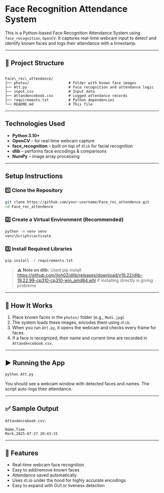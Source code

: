
# Face Recognition Attendance System 

This is a Python-based Face Recognition Attendance System using `face_recognition`, `OpenCV`. It captures real-time webcam input to detect and identify known faces and logs their attendance with a timestamp.

---

## 📁 Project Structure

```

Face\_rec\_attendence/
├── photos/                  # Folder with known face images 
├── Att.py                   # Face recognition and attendance logic                 
├── input.csv                # Input data
├── Attandencebook.csv       # Logged attendance records
├── requirements.txt         # Python dependencies
└── README.md                # This file

````

---

## Technologies Used

- **Python 3.10+**
- **OpenCV** – for real-time webcam capture
- **face_recognition** – built on top of `dlib` for facial recognition
- **dlib** – performs face encodings & comparisons
- **NumPy** – image array processing


---

##  Setup Instructions

### 1️⃣ Clone the Repository

```bash
git clone https://github.com/your-username/Face_rec_attendence.git
cd Face_rec_attendence
````

### 2️⃣ Create a Virtual Environment (Recommended)

```bash
python -m venv venv
venv\Scripts\activate    
```

### 3️⃣ Install Required Libraries

```bash
pip install -r requirements.txt
```

> ⚠️ **Note on dlib:**
>  Used pip install https://github.com/jloh02/dlib/releases/download/v19.22/dlib-19.22.99-cp310-cp310-win_amd64.whl if installing directly is giving problems

---

## 📸 How It Works

1. Place known faces in the `photos/` folder (e.g., `Modi.jpg`).
2. The system loads these images, encodes them using `dlib`.
3. When you run `Att.py`, it opens the webcam and checks every frame for faces.
4. If a face is recognized, their name and current time are recorded in `Attandencebook.csv`.

---

## ▶️ Running the App

```bash
python Att.py
```

You should see a webcam window with detected faces and names. The script auto-logs their attendance.

---

## ✅ Sample Output

`Attandencebook.csv`:

```
Name,Time
Mark,2025-07-27 20:43:15

```

---

## 📌 Features

* Real-time webcam face recognition
* Easy to add/remove known faces
* Attendance saved automatically
* Uses `dlib` under the hood for highly accurate encodings
* Easy to expand with GUI or liveness detection







